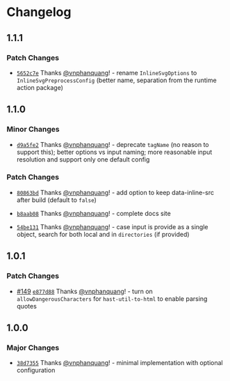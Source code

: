 # Changelog

## 1.1.1

### Patch Changes

- [`5652c7e`](https://github.com/vnphanquang/svelte-put/commit/5652c7e0c229639c5670db185ad11fb3ad2b8bf4) Thanks [@vnphanquang](https://github.com/vnphanquang)! - rename `InlineSvgOptions` to `InlineSvgPreprocessConfig` (better name, separation from the runtime action package)

## 1.1.0

### Minor Changes

- [`d9a5fe2`](https://github.com/vnphanquang/svelte-put/commit/d9a5fe2d78054fd60a711a489b4ad85461bdcc89) Thanks [@vnphanquang](https://github.com/vnphanquang)! - deprecate `tagName` (no reason to support this); better options vs input naming; more reasonable input resolution and support only one default config

### Patch Changes

- [`80863bd`](https://github.com/vnphanquang/svelte-put/commit/80863bd7a5f396162241bc442cf1cbadc4d7428e) Thanks [@vnphanquang](https://github.com/vnphanquang)! - add option to keep data-inline-src after build (default to `false`)

- [`b8aab08`](https://github.com/vnphanquang/svelte-put/commit/b8aab089301a7ff48d281b596334c46246cbfed4) Thanks [@vnphanquang](https://github.com/vnphanquang)! - complete docs site

- [`54be131`](https://github.com/vnphanquang/svelte-put/commit/54be131c9b2bd7adf3d207e0cb6152abf120d25e) Thanks [@vnphanquang](https://github.com/vnphanquang)! - case input is provide as a single object, search for both local and in `directories` (if provided)

## 1.0.1

### Patch Changes

- [#149](https://github.com/vnphanquang/svelte-put/pull/149) [`e877d88`](https://github.com/vnphanquang/svelte-put/commit/e877d8899f1bb0dc2ca309021610ddb23a73c1e0) Thanks [@vnphanquang](https://github.com/vnphanquang)! - turn on `allowDangerousCharacters` for `hast-util-to-html` to enable parsing quotes

## 1.0.0

### Major Changes

- [`38d7355`](https://github.com/vnphanquang/svelte-put/commit/38d73552a091f7161bcbfc820cb9050f770c7a05) Thanks [@vnphanquang](https://github.com/vnphanquang)! - minimal implementation with optional configuration
